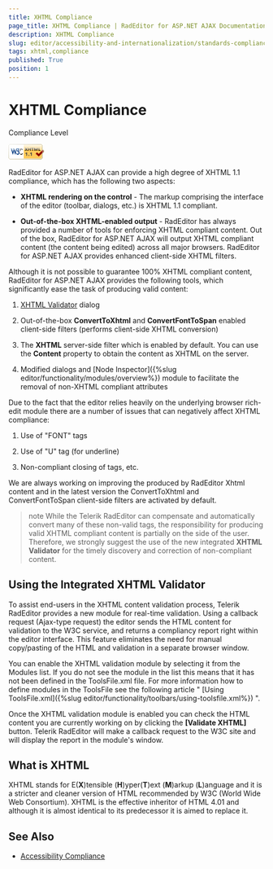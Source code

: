 ```yaml
---
title: XHTML Compliance
page_title: XHTML Compliance | RadEditor for ASP.NET AJAX Documentation
description: XHTML Compliance
slug: editor/accessibility-and-internationalization/standards-compliance/xhtml-compliance
tags: xhtml,compliance
published: True
position: 1
---
```


# XHTML Compliance

Compliance Level

![W3C XHTML Compliant](images/editor-w3c_xhtml_11.png)

RadEditor for ASP.NET AJAX can provide a high degree of XHTML 1.1 compliance, which has the following two aspects:

* **XHTML rendering on the control** - The markup comprising the interface of the editor (toolbar, dialogs, etc.) is XHTML 1.1 compliant.

* **Out-of-the-box XHTML-enabled output** - RadEditor has always provided a number of tools for enforcing XHTML compliant content. Out of the box, RadEditor for ASP.NET AJAX will output XHTML compliant content (the content being edited) across all major browsers. RadEditor for ASP.NET AJAX provides enhanced client-side XHTML filters.

Although it is not possible to guarantee 100% XHTML compliant content, RadEditor for ASP.NET AJAX provides the following tools, which significantly ease the task of producing valid content:

1. [XHTML Validator](http://demos.telerik.com/aspnet-ajax/editor/examples/built-in-dialogs/defaultcs.aspx) dialog

1. Out-of-the-box **ConvertToXhtml** and **ConvertFontToSpan** enabled client-side filters (performs client-side XHTML conversion)

1. The **XHTML** server-side filter which is enabled by default. You can use the **Content** property to obtain the content as XHTML on the server.

1. Modified dialogs and [Node Inspector]({%slug editor/functionality/modules/overview%}) module to facilitate the removal of non-XHTML compliant attributes

Due to the fact that the editor relies heavily on the underlying browser rich-edit module there are a number of issues that can negatively affect XHTML compliance:

1. Use of "FONT" tags

1. Use of "U" tag (for underline)

1. Non-compliant closing of tags, etc.



We are always working on improving the produced by RadEditor Xhtml content and in the latest version the ConvertToXhtml and ConvertFontToSpan client-side filters are activated by default.


>note While the Telerik RadEditor can compensate and automatically convert many of these non-valid tags, the responsibility for producing valid XHTML compliant content is partially on the side of the user. Therefore, we strongly suggest the use of the new integrated **XHTML Validator** for the timely discovery and correction of non-compliant content. 


## Using the Integrated XHTML Validator

To assist end-users in the XHTML content validation process, Telerik RadEditor provides a new module for real-time validation. Using a callback request (Ajax-type request) the editor sends the HTML content for validation to the W3C service, and returns a compliancy report right within the editor interface. This feature eliminates the need for manual copy/pasting of the HTML and validation in a separate browser window.

You can enable the XHTML validation module by selecting it from the Modules list. If you do not see the module in the list this means that it has not been defined in the ToolsFile.xml file. For more information how to define modules in the ToolsFile see the following article " [Using ToolsFile.xml]({%slug editor/functionality/toolbars/using-toolsfile.xml%}) ".

Once the XHTML validation module is enabled you can check the HTML content you are currently working on by clicking the **[Validate XHTML]** button. Telerik RadEditor will make a callback request to the W3C site and will display the report in the module's window.



## What is XHTML

XHTML stands for E(**X**)tensible (**H**)yper(**T**)ext (**M**)arkup (**L**)anguage and it is a stricter and cleaner version of HTML recommended by W3C (World Wide Web Consortium). XHTML is the effective inheritor of HTML 4.01 and although it is almost identical to its predecessor it is aimed to replace it.

## See Also

 * [Accessibility Compliance](http://demos.telerik.com/aspnet/prometheus/Editor/Examples/AccessibilitySupport/DefaultCS.aspx)
